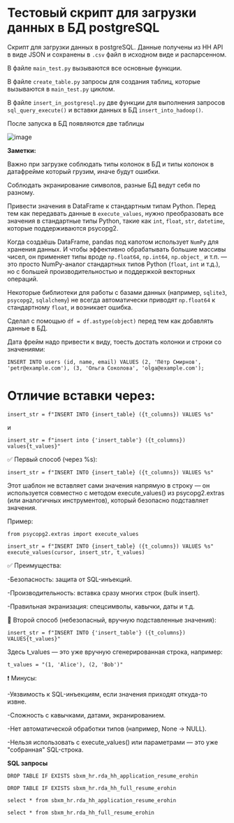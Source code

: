 # **Тестовый скрипт для загрузки данных в БД postgreSQL**

Скрипт для загрузки данных в postgreSQL. Данные получены из HH API в виде JSON и сохранены в `.csv` файл в исходном виде и распарсенном.

В файле `main_test.py` вызываются все основные функции.

В файле `create_table.py` запросы для создания таблиц, которые вызываются в `main_test.py` циклом.

В файле `insert_in_postgresql.py` две функции для выполнения запросов `sql_query_execute()` и вставки данных в БД `insert_into_hadoop()`.

После запуска в БД появляются две таблицы

![image](https://github.com/user-attachments/assets/af58896a-3dbb-48d0-9f7c-6007c978a2f6)

**Заметки:**

Важно при загрузке соблюдать типы колонок в БД и типы колонок в датафрейме который грузим, иначе будут ошибки.

Соблюдать экранирование символов, разные БД ведут себя по разному.

Привести значения в DataFrame к стандартным типам Python. Перед тем как передавать данные в `execute_values`, нужно преобразовать все значения в стандартные типы Python, такие как `int`, `float`, `str`, `datetime`, которые поддерживаются psycopg2. 

Когда создаёшь DataFrame, pandas под капотом использует `NumPy` для хранения данных. И чтобы эффективно обрабатывать большие массивы чисел, он применяет типы вроде `np.float64`, `np.int64`, `np.object_` и т.п. — это просто NumPy-аналог стандартных типов Python (`float`, `int` и т.д.), но с большей производительностью и поддержкой векторных операций.

Некоторые библиотеки для работы с базами данных (например, `sqlite3`, `psycopg2`, `sqlalchemy`) не всегда автоматически приводят `np.float64` к стандартному `float`, и возникает ошибка.

Сделал с помощью `df = df.astype(object)` перед тем как добавлять данные в БД.

Дата фрейм надо привести к виду, тоесть достать колонки и строки со значениями:

```
INSERT INTO users (id, name, email) VALUES (2, 'Пётр Смирнов', 'petr@example.com'), (3, 'Ольга Соколова', 'olga@example.com');
```

# **Отличие вставки через:**

```
insert_str = f"INSERT INTO {insert_table} ({t_columns}) VALUES %s"
```

и
```
insert_str = f"insert into {'insert_table'} ({t_columns}) values{t_values}"
```

✅ Первый способ (через %s):
```
insert_str = f"INSERT INTO {insert_table} ({t_columns}) VALUES %s"
```

Этот шаблон не вставляет сами значения напрямую в строку — он используется совместно с методом execute_values() из psycopg2.extras (или аналогичных инструментов), который безопасно подставляет значения.

Пример:
```
from psycopg2.extras import execute_values

insert_str = f"INSERT INTO {insert_table} ({t_columns}) VALUES %s"
execute_values(cursor, insert_str, t_values)
```

✅ Преимущества:

-Безопасность: защита от SQL-инъекций.

-Производительность: вставка сразу многих строк (bulk insert).

-Правильная экранизация: спецсимволы, кавычки, даты и т.д.

🚫 Второй способ (небезопасный, вручную подставленные значения):

```
insert_str = f"INSERT INTO {'insert_table'} ({t_columns}) VALUES{t_values}"
```

Здесь t_values — это уже вручную сгенерированная строка, например:

```
t_values = "(1, 'Alice'), (2, 'Bob')"
```

❗ Минусы:

-Уязвимость к SQL-инъекциям, если значения приходят откуда-то извне.

-Сложность с кавычками, датами, экранированием.

-Нет автоматической обработки типов (например, None → NULL).

-Нельзя использовать с execute_values() или параметрами — это уже "собранная" SQL-строка.


**SQL запросы**

```
DROP TABLE IF EXISTS sbxm_hr.rda_hh_application_resume_erohin

DROP TABLE IF EXISTS sbxm_hr.rda_hh_full_resume_erohin

select * from sbxm_hr.rda_hh_application_resume_erohin 

select * from sbxm_hr.rda_hh_full_resume_erohin
```



